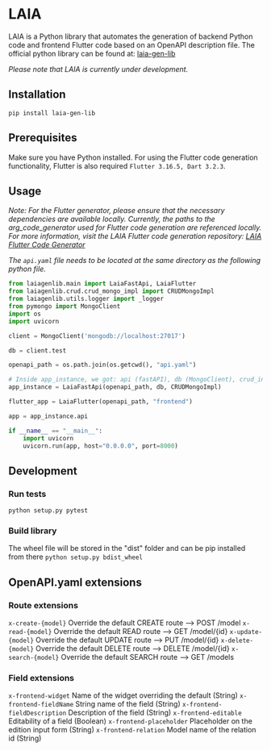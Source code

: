 # LAIA 

LAIA is a Python library that automates the generation of backend Python code and frontend Flutter code based on an OpenAPI description file. The official python library can be found at: [laia-gen-lib](https://pypi.org/project/laia-gen-lib/)

*Please note that LAIA is currently under development.*

## Installation

```
pip install laia-gen-lib
```

## Prerequisites

Make sure you have Python installed. For using the Flutter code generation functionality, Flutter is also required `Flutter 3.16.5, Dart 3.2.3`.

## Usage

*Note: For the Flutter generator, please ensure that the necessary dependencies are available locally. Currently, the paths to the arg_code_generator used for Flutter code generation are referenced locally. For more information, visit the LAIA Flutter code generation repository: [LAIA Flutter Code Generator](https://github.com/albieta/laia_flutter_gen)*

*The `api.yaml` file needs to be located at the same directory as the following python file.*

```py
from laiagenlib.main import LaiaFastApi, LaiaFlutter
from laiagenlib.crud.crud_mongo_impl import CRUDMongoImpl
from laiagenlib.utils.logger import _logger
from pymongo import MongoClient
import os
import uvicorn

client = MongoClient('mongodb://localhost:27017')

db = client.test

openapi_path = os.path.join(os.getcwd(), "api.yaml")

# Inside app_instance, we got: api (fastAPI), db (MongoClient), crud_instance (CRUDMongoImpl)
app_instance = LaiaFastApi(openapi_path, db, CRUDMongoImpl)

flutter_app = LaiaFlutter(openapi_path, "frontend")

app = app_instance.api

if __name__ == "__main__":
    import uvicorn
    uvicorn.run(app, host="0.0.0.0", port=8000)
```

## Development

### Run tests

`python setup.py pytest`

### Build library

The wheel file will be stored in the "dist" folder and can be pip installed from there
`python setup.py bdist_wheel`

## OpenAPI.yaml extensions

### Route extensions

`x-create-{model}` Override the default CREATE route --> POST /model
`x-read-{model}` Override the default READ route --> GET /model/{id}
`x-update-{model}` Override the default UPDATE route --> PUT /model/{id}
`x-delete-{model}` Override the default DELETE route --> DELETE /model/{id}
`x-search-{model}` Override the default SEARCH route --> GET /models

### Field extensions

`x-frontend-widget` Name of the widget overriding the default (String)
`x-frontend-fieldName` String name of the field (String)
`x-frontend-fieldDescription` Description of the field (String)
`x-frontend-editable` Editability of a field (Boolean)
`x-frontend-placeholder` Placeholder on the edition input form (String)
`x-frontend-relation` Model name of the relation id (String)
